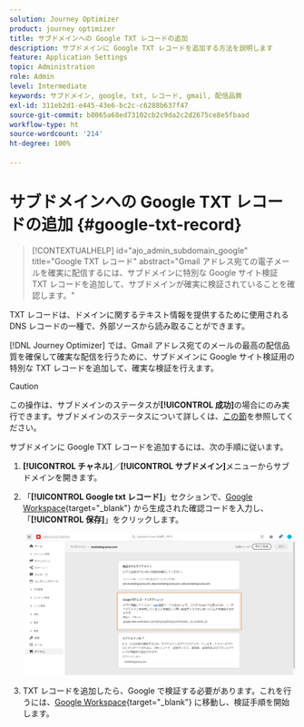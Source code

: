 ```yaml
---
solution: Journey Optimizer
product: journey optimizer
title: サブドメインへの Google TXT レコードの追加
description: サブドメインに Google TXT レコードを追加する方法を説明します
feature: Application Settings
topic: Administration
role: Admin
level: Intermediate
keywords: サブドメイン, google, txt, レコード, gmail, 配信品質
exl-id: 311eb2d1-e445-43e6-bc2c-c6288b637f47
source-git-commit: b8065a68ed73102cb2c9da2c2d2675ce8e5fbaad
workflow-type: ht
source-wordcount: '214'
ht-degree: 100%

---
```


# サブドメインへの Google TXT レコードの追加 {#google-txt-record}

>[!CONTEXTUALHELP]
>id="ajo_admin_subdomain_google"
>title="Google TXT レコード"
>abstract="Gmail アドレス宛ての電子メールを確実に配信するには、サブドメインに特別な Google サイト検証 TXT レコードを追加して、サブドメインが確実に検証されていることを確認します。"

TXT レコードは、ドメインに関するテキスト情報を提供するために使用される DNS レコードの一種で、外部ソースから読み取ることができます。

[!DNL Journey Optimizer] では、Gmail アドレス宛てのメールの最高の配信品質を確保して確実な配信を行うために、サブドメインに Google サイト検証用の特別な TXT レコードを追加して、確実な検証を行えます。

>[!CAUTION]
>
> この操作は、サブドメインのステータスが&#x200B;**[!UICONTROL 成功]**&#x200B;の場合にのみ実行できます。サブドメインのステータスについて詳しくは、[この節](about-subdomain-delegation.md#access-delegated-subdomains)を参照してください。

サブドメインに Google TXT レコードを追加するには、次の手順に従います。

1. **[!UICONTROL チャネル]**／**[!UICONTROL サブドメイン]**&#x200B;メニューからサブドメインを開きます。

1. 「**[!UICONTROL Google txt レコード]**」セクションで、[Google Workspace](https://support.google.com/a/answer/183895){target="_blank"}<!--G Suite Admin tools--> から生成された確認コードを入力し、「**[!UICONTROL 保存]**」をクリックします。

   ![](assets/subdomain-google-txt.png)

1. TXT レコードを追加したら、Google で検証する必要があります。これを行うには、[Google Workspace](https://support.google.com/a/answer/183895){target="_blank"}<!--G Suite Admin tools--> に移動し、検証手順を開始します。
